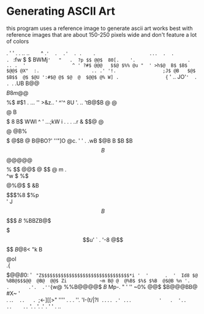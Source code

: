 # Generating ASCII Art
this program uses a reference image to generate ascii art
works best with reference images that are about 150-250 pixels wide and don't feature a lot of colors

. '  '                   .  . ..   ..  `   `  ^  .` '  .  .'  . .    .    `   `                 ... 
    .  .                  .  ` :fw   $ $ BWMj`'   "   .  ?p $$ @@$  80[.    '.                   .  
.. .  '                 ^ ' ?#$ @@@   $$@ $%% @u "  ' >h$@  B$ $B$ $@@$ @X"  :.                   ..
  .' '!.                 ;J$ @B   $@$ $B$$  @$ $@U ':#$@ @$ $@  @  $@@$ @% W] .                 {` '
 ..   JO'` '  .  .  `. .UB B@@ $$$$$$$$$$$$$$$$$B 8m@  @$$$$$$$$$$$$$$$$$%$ #$1  .     ... '' >&z.. 
'   ^'^ 8U  '. ..    'tB@$B  @ @$$$$$$$$$$$$$$$$@$%$  B$$$$$$$$$$$$$$$$$ 8 B$ WWl  ^  '  ...;kW i . 
 . . ..r $%@f"  .  ?a$&  $$$@$ @$$$$$$$$$$$$$$$$ @ @B% $$$$$$$$$$$$$$$$$ @$B @ B@BO?' ''"]O   @c. ' 
' .    .wB  $@B B $B $B $$$$$$B $$$$$$$$$$$$$$$$$$@@@@@ $$$$$$$$$$$$$$$$% $$ $@$@$ $%$ @ $$ @ m .   
        ^w $ %$ $$$$$$$$$$$$$$$$$$$$$$$$ @%@$   $ &B$$ $$$$$$$$$$$$$$$$$$$$$$$$$$$$$$$$$%8 $%p      
        ' J $$ B$$$$$$$$$$$$$$$$$$$$$$$$$ $B$   %BBZB@$ $$$$$$$$$$$$$$$$$$$$$$$$$$$$$$$$ $$$u' `    
        . '-8  @$$$$$$$$$$$$$$$$$$$$$$$$$%$ $B@$8<  "k B$$$$$$$$$$$$$$$$$$$$$$$$$$$$$$$$ @oI        
            .{ $$$$$$$$$$$$$$$$$$$$$$$$$$@ @B$0: ' `  "Z$$$$$$$$$$$$$$$$$$$$$$$$$$$$$$$$*i '  '     
         .  '  Id8 $@  %BB@$$$@@  @B@  @@$ Zi            ~m B@ @  @%B$ $%$ $%B  @$@B %n '.   .      
         .'.  .'' `{w@ %%B@@@@$  $B$  Mp-. "  '           '' ~0%  @@$ $B@@@BB@   #X~  '             
          .  .`.  ..   . `;<-][[>"  ''''     .           .  .  ''. 'I-(t\/|?I`  .... .' ...         
        '   .  '..              ..    .. `  '. .         '. .'   .              '  '   .    ..      